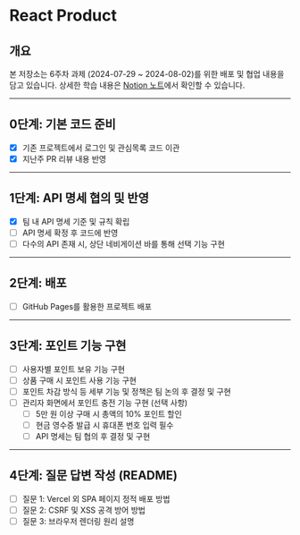 # React Product

## 개요

본 저장소는 6주차 과제 (2024-07-29 ~ 2024-08-02)를 위한 배포 및 협업 내용을 담고 있습니다. 상세한 학습 내용은 [Notion 노트](https://www.notion.so/TIL-FE-25dbeb894e884b889eca0fa3e4e13904)에서 확인할 수 있습니다.

---

## 0단계: 기본 코드 준비

- [x] 기존 프로젝트에서 로그인 및 관심목록 코드 이관
- [x] 지난주 PR 리뷰 내용 반영

---

## 1단계: API 명세 협의 및 반영

- [x] 팀 내 API 명세 기준 및 규칙 확립
- [ ] API 명세 확정 후 코드에 반영
- [ ] 다수의 API 존재 시, 상단 네비게이션 바를 통해 선택 기능 구현

---

## 2단계: 배포

- [ ] GitHub Pages를 활용한 프로젝트 배포

---

## 3단계: 포인트 기능 구현

- [ ] 사용자별 포인트 보유 기능 구현
- [ ] 상품 구매 시 포인트 사용 기능 구현
- [ ] 포인트 차감 방식 등 세부 기능 및 정책은 팀 논의 후 결정 및 구현
- [ ] 관리자 화면에서 포인트 충전 기능 구현 (선택 사항)
  - [ ] 5만 원 이상 구매 시 총액의 10% 포인트 할인
  - [ ] 현금 영수증 발급 시 휴대폰 번호 입력 필수
  - [ ] API 명세는 팀 협의 후 결정 및 구현

---

## 4단계: 질문 답변 작성 (README)

- [ ] 질문 1: Vercel 외 SPA 페이지 정적 배포 방법
- [ ] 질문 2: CSRF 및 XSS 공격 방어 방법
- [ ] 질문 3: 브라우저 렌더링 원리 설명